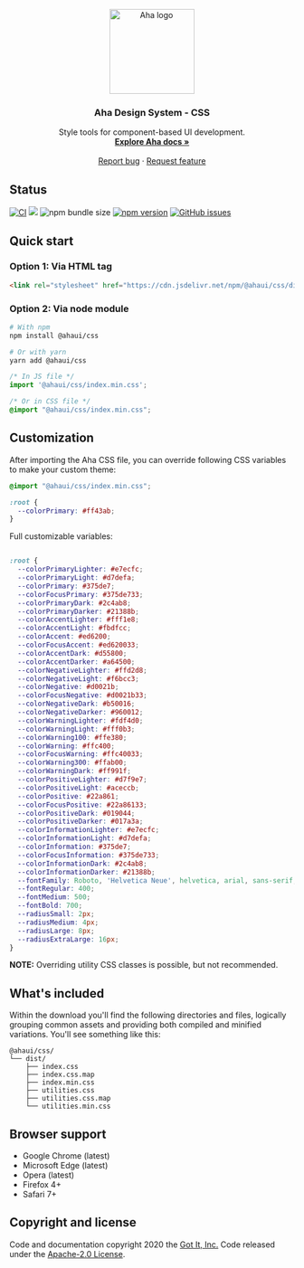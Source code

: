 <p align="center">
  <a href="https://aha.got-it.ai">
    <img src="https://raw.githubusercontent.com/gotitinc/aha-assets/master/origin/ahaui-logo-trasparent.svg" alt="Aha logo" width="150" height="150">
  </a>
</p>

<h3 align="center">Aha Design System - CSS</h3>
<p align="center">
  Style tools for component-based UI development.
  <br>
  <a href="https://aha.got-it.ai"><strong>Explore Aha docs »</strong></a>
  <br>
  <br>
  <a href="https://github.com/gotitinc/aha-css/issues/new?template=bug_report.md">Report bug</a>
  ·
  <a href="https://github.com/gotitinc/aha-css/issues/new?template=feature_request.md">Request feature</a>
</p>

## Status

[![CI](https://github.com/gotitinc/aha-css/workflows/Lint/badge.svg)](https://github.com/gotitinc/aha-css/actions)
[![](https://data.jsdelivr.com/v1/package/npm/@ahaui/css/badge)](https://www.jsdelivr.com/package/npm/@ahaui/css)
![npm bundle size](https://img.shields.io/bundlephobia/min/@ahaui/css?label=CSS)
[![npm version](https://img.shields.io/npm/v/@ahaui/css)](https://www.npmjs.com/package/@ahaui/css)
[![GitHub issues](https://img.shields.io/github/issues/gotitinc/aha-css)](https://github.com/gotitinc/aha-css/issues)

## Quick start

### Option 1: Via HTML tag
```html
<link rel="stylesheet" href="https://cdn.jsdelivr.net/npm/@ahaui/css/dist/index.min.css" />
```

### Option 2: Via node module
```sh
# With npm
npm install @ahaui/css

# Or with yarn
yarn add @ahaui/css
```

```js
/* In JS file */
import '@ahaui/css/index.min.css';
```

```css
/* Or in CSS file */
@import "@ahaui/css/index.min.css";
```

## Customization

After importing the Aha CSS file, you can override following CSS variables to make your custom theme:

```css
@import "@ahaui/css/index.min.css";

:root {
  --colorPrimary: #ff43ab;
}
```

Full customizable variables:

```css

:root {
  --colorPrimaryLighter: #e7ecfc;
  --colorPrimaryLight: #d7defa;
  --colorPrimary: #375de7;
  --colorFocusPrimary: #375de733;
  --colorPrimaryDark: #2c4ab8;
  --colorPrimaryDarker: #21388b;
  --colorAccentLighter: #fff1e8;
  --colorAccentLight: #fbdfcc;
  --colorAccent: #ed6200;
  --colorFocusAccent: #ed620033;
  --colorAccentDark: #d55800;
  --colorAccentDarker: #a64500;
  --colorNegativeLighter: #ffd2d8;
  --colorNegativeLight: #f6bcc3;
  --colorNegative: #d0021b;
  --colorFocusNegative: #d0021b33;
  --colorNegativeDark: #b50016;
  --colorNegativeDarker: #960012;
  --colorWarningLighter: #fdf4d0;
  --colorWarningLight: #fff0b3;
  --colorWarning100: #ffe380;
  --colorWarning: #ffc400;
  --colorFocusWarning: #ffc40033;
  --colorWarning300: #ffab00;
  --colorWarningDark: #ff991f;
  --colorPositiveLighter: #d7f9e7;
  --colorPositiveLight: #aceccb;
  --colorPositive: #22a861;
  --colorFocusPositive: #22a86133;
  --colorPositiveDark: #019044;
  --colorPositiveDarker: #017a3a;
  --colorInformationLighter: #e7ecfc;
  --colorInformationLight: #d7defa;
  --colorInformation: #375de7;
  --colorFocusInformation: #375de733;
  --colorInformationDark: #2c4ab8;
  --colorInformationDarker: #21388b;
  --fontFamily: Roboto, 'Helvetica Neue', helvetica, arial, sans-serif;
  --fontRegular: 400;
  --fontMedium: 500;
  --fontBold: 700;
  --radiusSmall: 2px;
  --radiusMedium: 4px;
  --radiusLarge: 8px;
  --radiusExtraLarge: 16px;
}
```

**NOTE:** Overriding utility CSS classes is possible, but not recommended.

## What's included

Within the download you'll find the following directories and files, logically grouping common assets and providing both compiled and minified variations. You'll see something like this:

```text
@ahaui/css/
└── dist/
    ├── index.css
    ├── index.css.map
    ├── index.min.css
    ├── utilities.css
    ├── utilities.css.map
    └── utilities.min.css
```

## Browser support

* Google Chrome (latest)
* Microsoft Edge (latest)
* Opera (latest)
* Firefox 4+
* Safari 7+

## Copyright and license

Code and documentation copyright 2020 the [Got It, Inc.](https://www.got-it.ai) Code released under the [Apache-2.0 License](https://github.com/gotitinc/aha-css/blob/master/LICENSE).
